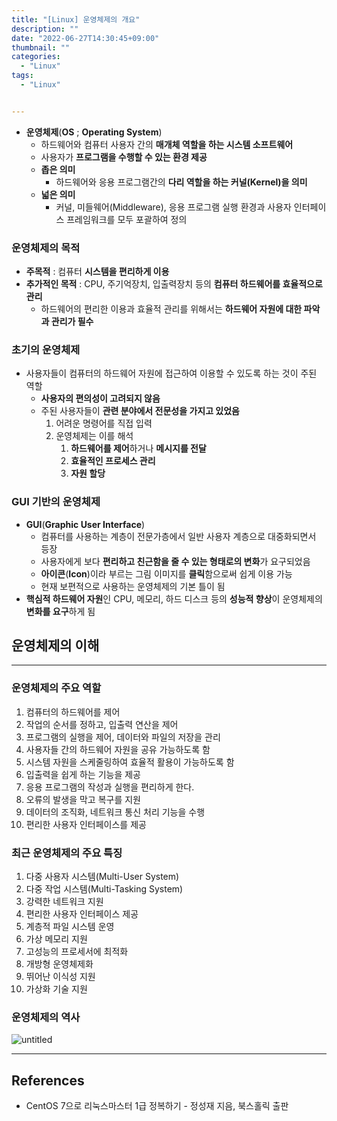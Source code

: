 ```yaml
---
title: "[Linux] 운영체제의 개요"
description: ""
date: "2022-06-27T14:30:45+09:00"
thumbnail: ""
categories:
  - "Linux"
tags:
  - "Linux"


---
```

<!--more-->

- **운영체제**(**OS** ; **Operating System**)
    - 하드웨어와 컴퓨터 사용자 간의 **매개체 역할을 하는 시스템 소프트웨어**
    - 사용자가 **프로그램을 수행할 수 있는 환경 제공**
    - **좁은 의미**
        - 하드웨어와 응용 프로그램간의 **다리 역할을 하는 커널(Kernel)을 의미**
    - **넓은 의미**
        - 커널, 미들웨어(Middleware), 응용 프로그램 실행 환경과 사용자 인터페이스 프레임워크를 모두 포괄하여 정의

### 운영체제의 목적

- **주목적** : 컴퓨터 **시스템을 편리하게 이용**
- **추가적인 목적** : CPU, 주기억장치, 입출력장치 등의 **컴퓨터 하드웨어를 효율적으로 관리**
    - 하드웨어의 편리한 이용과 효율적 관리를 위해서는 **하드웨어 자원에 대한 파악과 관리가 필수**

### 초기의 운영체제

- 사용자들이 컴퓨터의 하드웨어 자원에 접근하여 이용할 수 있도록 하는 것이 주된 역할
    - **사용자의 편의성이 고려되지 않음**
    - 주된 사용자들이 **관련 분야에서 전문성을 가지고 있었음**
        1. 어려운 명령어를 직접 입력
        2. 운영체제는 이를 해석
            1. **하드웨어를 제어**하거나 **메시지를 전달**
            2. **효율적인 프로세스 관리**
            3. **자원 할당**

### GUI 기반의 운영체제

- **GUI**(**Graphic User Interface**)
    - 컴퓨터를 사용하는 계층이 전문가층에서 일반 사용자 계층으로 대중화되면서 등장
    - 사용자에게 보다 **편리하고 친근함을 줄 수 있는 형태로의 변화**가 요구되었음
    - **아이콘**(**Icon**)이라 부르는 그림 이미지를 **클릭**함으로써 쉽게 이용 가능
    - 현재 보편적으로 사용하는 운영체제의 기본 틀이 됨
- **핵심적 하드웨어 자원**인 CPU, 메모리, 하드 디스크 등의 **성능적 향상**이 운영체제의 **변화를 요구**하게 됨

## 운영체제의 이해

---

### 운영체제의 주요 역할

1. 컴퓨터의 하드웨어를 제어
2. 작업의 순서를 정하고, 입출력 연산을 제어
3. 프로그램의 실행을 제어, 데이터와 파일의 저장을 관리
4. 사용자들 간의 하드웨어 자원을 공유 가능하도록 함
5. 시스템 자원을 스케줄링하여 효율적 활용이 가능하도록 함
6. 입출력을 쉽게 하는 기능을 제공
7. 응용 프로그램의 작성과 실행을 편리하게 한다.
8. 오류의 발생을 막고 복구를 지원
9. 데이터의 조직화, 네트워크 통신 처리 기능을 수행
10. 편리한 사용자 인터페이스를 제공

### 최근 운영체제의 주요 특징

1. 다중 사용자 시스템(Multi-User System)
2. 다중 작업 시스템(Multi-Tasking System)
3. 강력한 네트워크 지원
4. 편리한 사용자 인터페이스 제공
5. 계층적 파일 시스템 운영
6. 가상 메모리 지원
7. 고성능의 프로세서에 최적화
8. 개방형 운영체제화
9. 뛰어난 이식성 지원
10. 가상화 기술 지원

### 운영체제의 역사

![untitled](/images/linux/study/start/운영체제의_개요/Untitled.png)

---

## References

- CentOS 7으로 리눅스마스터 1급 정복하기 - 정성재 지음, 북스홀릭 출판